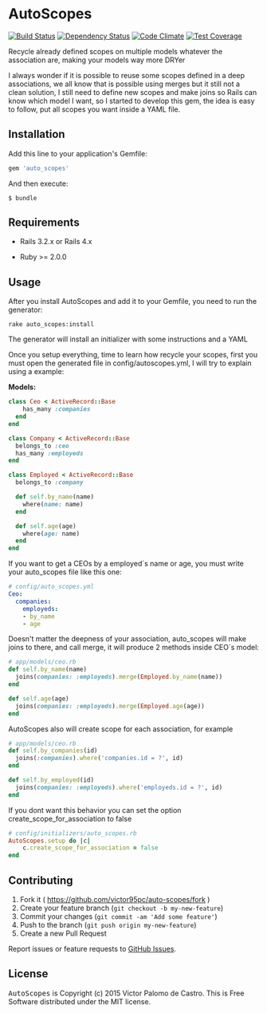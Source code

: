 # AutoScopes
[![Build Status](https://travis-ci.org/victor95pc/auto-scopes.svg?branch=master)](https://travis-ci.org/victor95pc/auto-scopes)
[![Dependency Status](https://gemnasium.com/victor95pc/auto-scopes.svg)](https://gemnasium.com/victor95pc/auto-scopes)
[![Code Climate](https://codeclimate.com/github/victor95pc/auto-scopes/badges/gpa.svg)](https://codeclimate.com/github/victor95pc/auto-scopes)
[![Test Coverage](https://codeclimate.com/github/victor95pc/auto-scopes/badges/coverage.svg)](https://codeclimate.com/github/victor95pc/auto-scopes/coverage)

Recycle already defined scopes on multiple models whatever the association are, making your models way more DRYer

I always wonder if it is possible to reuse some scopes defined in a deep associations, we all know that is possible using merges but it still not a clean solution, I still need to define new scopes and make joins so Rails can know which model I want, so I started to develop this gem, the idea is easy to follow, put all scopes you want inside a YAML file.

## Installation

Add this line to your application's Gemfile:

```ruby
gem 'auto_scopes'
```

And then execute:

    $ bundle


## Requirements

- Rails 3.2.x or Rails 4.x

- Ruby >= 2.0.0


## Usage

After you install AutoScopes and add it to your Gemfile, you need to run the generator:

```console
rake auto_scopes:install
```

The generator will install an initializer with some instructions and a YAML 


Once you setup everything, time to learn how recycle your scopes, first you must open the generated file in config/autoscopes.yml, I will try to explain using a example:

**Models:**
```ruby
class Ceo < ActiveRecord::Base
	has_many :companies
  end
end
```

```ruby
class Company < ActiveRecord::Base
  belongs_to :ceo
  has_many :employeds
end
```
```ruby
class Employed < ActiveRecord::Base
  belongs_to :company

  def self.by_name(name)
  	where(name: name)
  end

  def self.age(age)
  	where(age: name)
  end
end
```
If you want to get a CEOs by a employed´s name or age, you must write your auto_scopes file like this one:
```yaml
# config/auto_scopes.yml
Ceo:
  companies:
    employeds:
    - by_name
    - age
```

Doesn't matter the deepness of your association, auto_scopes will make joins to there, and call merge, it will produce 2 methods inside CEO´s model:

```ruby
# app/models/ceo.rb
def self.by_name(name)
  joins(companies: :employeds).merge(Employed.by_name(name))
end

def self.age(age)
  joins(companies: :employeds).merge(Employed.age(age))
end
```

AutoScopes also will create scope for each association, for example
```ruby
# app/models/ceo.rb
def self.by_companies(id)
  joins(:companies).where('companies.id = ?', id)
end

def self.by_employed(id)
  joins(companies: :employeds).where('employeds.id = ?', id)
end
```

If you dont want this behavior you can set the option create_scope_for_association to false
```ruby
# config/initializers/auto_scopes.rb
AutoScopes.setup do |c|
	c.create_scope_for_association = false
end
```

## Contributing

1. Fork it ( https://github.com/victor95pc/auto-scopes/fork )
2. Create your feature branch (`git checkout -b my-new-feature`)
3. Commit your changes (`git commit -am 'Add some feature'`)
4. Push to the branch (`git push origin my-new-feature`)
5. Create a new Pull Request

Report issues or feature requests to [GitHub Issues](https://github.com/victor95pc/auto-scopes/issues).

## License

<tt>AutoScopes</tt> is Copyright (c) 2015 Victor Palomo de Castro. This is Free Software distributed under the MIT license.